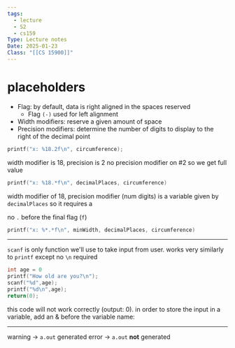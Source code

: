 ```yaml
---
tags:
  - lecture
  - S2
  - cs159
Type: Lecture notes
Date: 2025-01-23
Class: "[[CS 15900]]"
---
```

# placeholders
- Flag: by default, data is right aligned in the spaces reserved
	- Flag `(-)` used for left alignment
- Width modifiers: reserve a given amount of space
- Precision modifiers: determine the number of digits to display to the right of the decimal point

```C
printf("x: %18.2f\n", circumference);
```

width modifier is 18, precision is 2
no precision modifier on #2 so we get full value
```C
printf("x: %18.*f\n", decimalPlaces, circumference)
```

width modifier of 18, precision modifier (num digits) is a variable given by `decimalPlaces` so it requires a 

no `.` before the final flag (`f`)

```C
printf("x: %*.*f\n", minWidth, decimalPlaces, circumference)
```

---
`scanf` is only function we'll use to take input from user. works very similarly to `printf` except no `\n` required
```C
int age = 0
printf("How old are you?\n");
scanf("%d",age);
printf("%d\n",age);
return(0);
```

this code will not work correctly (output: 0). in order to store the input in a variable, add an & before the variable name: 

---
warning -> `a.out` generated
error -> `a.out` **not** generated 